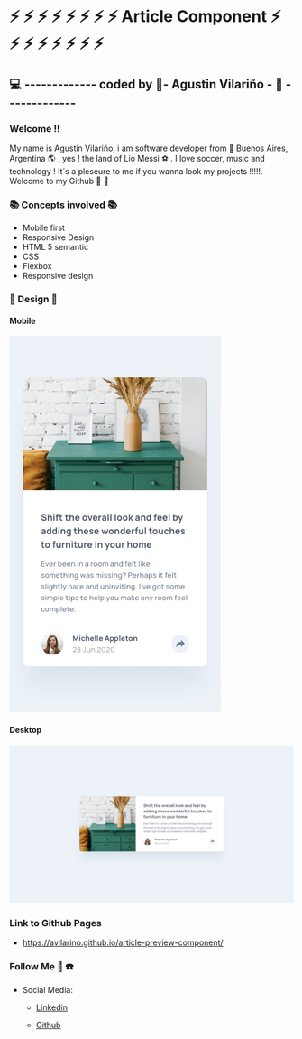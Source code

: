 # :zap: :zap: :zap: :zap: :zap: :zap: :zap: :zap: Article Component :zap: :zap: :zap: :zap: :zap: :zap: :zap: :zap:
## :computer: ------------- coded by :saxophone:-   Agustin Vilariño -  :saxophone: -------------

### Welcome !!
My name is Agustin Vilariño, i am software developer from :pushpin: Buenos Aires, Argentina :earth_americas: , yes ! the land of Lio Messi :soccer: .
I love soccer, music and technology ! It´s a pleseure to me if you wanna look my projects !!!!!.
Welcome to my Github  :wave: :wave:


### :books: Concepts involved :books:

* Mobile first
* Responsive Design
* HTML 5 semantic
* CSS
* Flexbox
* Responsive design


### :triangular_ruler: Design :triangular_ruler:

#### Mobile

![Screenshot](https://raw.githubusercontent.com/avilarino/article-html-css/master/assets/img/design/mobile-design.jpg)

#### Desktop

![Screenshot](https://raw.githubusercontent.com/avilarino/article-html-css/master/assets/img/design/desktop-design.jpg)


### Link to Github Pages
 * https://avilarino.github.io/article-preview-component/


### Follow Me :raised_hands: :telephone:  



* Social Media: 
  * [Linkedin](https://www.linkedin.com/in/agust%C3%ADn-vilari%C3%B1o-17914564/)

  * [Github](https://github.com/avilarino)

